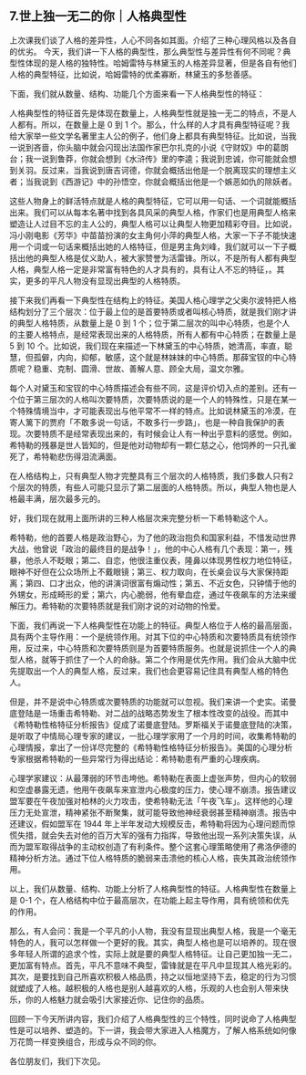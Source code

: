 ## 7.世上独一无二的你｜人格典型性
上次课我们谈了人格的差异性，人心不同各如其面。介绍了三种心理风格以及各自的优劣。
今天，我们讲一下人格的典型性，那么典型性与差异性有何不同呢？典型性体现的是人格的独特性。哈姆雷特与林黛玉的人格差异显著，但是各自有他们人格的典型特征，比如说，哈姆雷特的优柔寡断，林黛玉的多愁善感。


下面，我们就从数量、结构、功能几个方面来看一下人格典型性的特征：


人格典型性的特征首先是体现在数量上，人格典型性就是独一无二的特点，不是人人都有。所以，在数量上是 0 到 1 个。那么，什么样的人才具有典型特征呢？我给大家举一些文学名著里主人公的例子，他们身上都具有典型特征。比如说，当我一说到吝啬，你头脑中就会闪现出法国作家巴尔扎克的小说《守财奴》中的葛朗台；我一说到鲁莽，你就会想到《水浒传》里的李逵；我说到忠诚，你可能就会想到关羽。反过来，当我说到唐吉诃德，你就会概括出他是一个脱离现实的理想主义者；当我说到《西游记》中的孙悟空，你就会概括出他是一个嫉恶如仇的除妖者。


这些人物身上的鲜活特点就是人格的典型特征，它可以用一句话、一个词就能概括出来。我们可以从每本名著中找到各具风采的典型人格，作家们也是用典型人格来塑造让人过目不忘的主人公的，典型人格可以让典型人物更加精彩夺目。比如说，冯小刚电影《芳华》中苗苗扮演的女主角何小萍的典型人格，大家一下子不能快速用一个词或一句话来概括出她的人格特征，但是男主角刘峰，我们就可以一下子概括出他的典型人格是仗义助人，被大家赞誉为活雷锋。所以，不是所有人都有典型人格，典型人格一定是非常富有特色的人才具有的，具有让人不忘的特征，。其实，更多的平凡人物没有显现出典型的人格特质。


接下来我们再看一下典型性在结构上的特征。美国人格心理学之父奥尔波特把人格结构划分了三个层次：位于最上位的是首要特质或者叫核心特质，就是我们刚才讲的典型人格特质，从数量上是 0 到 1 个；位于第二层次的叫中心特质，也是个人的主要人格特点，是经常表现出来的人格特质，所有人都有中心特质；在数量上是 5 到 10 个。比如说，我们现在来描述一下林黛玉的中心特质，她清高，率直，聪慧，但孤僻，内向，抑郁，敏感，这个就是林妹妹的中心特质。那薛宝钗的中心特质呢？稳重、克制、圆滑、世故、善解人意、顾全大局，温文尔雅。


每个人对黛玉和宝钗的中心特质描述会有些不同，这是评价切入点的差别。还有一个位于第三层次的人格叫次要特质，次要特质说的是一个人的特殊性，只是在某一个特殊情境当中，才可能表现出与他平常不一样的特点。比如说林黛玉的冷漠，在寄人篱下的贾府「不敢多说一句话，不敢多行一步路」，也是一种自我保护的表现。次要特质不是经常表现出来的，有时候会让人有一种出乎意料的感觉。例如，希特勒的残暴是世人皆知的，但是他对动物却有一颗仁慈之心，他饲养的一只孔雀死了，希特勒悲伤得泪流满面。


在人格结构上，只有典型人物才完整具有三个层次的人格特质，我们多数人只有2个层次的特质，有些人可能只显示了第二层面的人格特质。所以，典型人物也是人格最丰满，层次最多元的。


好，我们现在就用上面所讲的三种人格层次来完整分析一下希特勒这个人。


希特勒，他的首要人格是政治野心，为了他的政治抱负和国家利益，不惜发动世界大战，他曾说「政治的最终目的是战争！」，他的中心人格有几个表现：第一，残暴，他杀人不眨眼；第二、自恋，他很注重仪表，隆鼻以体现男性权力地位特征，眼神不好但在公众场所上不戴眼镜；第三、权力取向，在长桌会议与大家保持距离；第四、口才出众，他的讲演词很富有煽动性；第五、不近女色，只钟情于他的外甥女，形成畸形的爱；第六，内心脆弱，他有晕血症，通过午夜飙车的方法来缓解压力。希特勒的次要特质就是我们刚才说的对动物的怜爱。


下面，我们再说一下人格典型性在功能上的特征。典型人格位于人格的最高层面，具有两个主导作用：一个是统领作用。对其下位的中心特质和次要特质具有统领作用，反过来，中心特质和次要特质则是为首要特质服务。也就是说抓住一个人的典型人格，就等于抓住了一个人的命脉。第二个作用是优先作用。我们会从大脑中优先提取出一个人的典型人格，反过来，我们也会更容易记住具有典型人格的特色人。


但是，并不是说中心特质或次要特质的功能就可以忽视。我们来讲一个史实。诺曼底登陆是一场重击希特勒、对二战的战略态势发生了根本性改变的战役。而其中《希特勒性格特征分析报告》促成了诺曼底登陆。罗斯福关于诺曼底登陆的决策，是听取了中情局心理专家的建议，一批心理学家用了一个月的时间，收集希特勒的心理情报，拿出了一份详尽完整的《希特勒性格特征分析报告》。美国的心理分析专家根据希特勒的一些异常行为得出结论：希特勒患有严重的心理疾病。


心理学家建议：从最薄弱的环节击垮他。希特勒在表面上虚张声势，但内心的软弱和空虚暴露无遗，他用午夜飙车来宣泄内心极度的压力，使心理不崩溃。报告建议盟军要在午夜加强对柏林的火力攻击，使希特勒无法「午夜飞车」。这样他的心理压力无处宣泄，精神紧张不断聚集，就可能导致他神经衰弱甚至精神崩溃。报告中还建议，假如盟军在 1944 年上半年发动大规模反击，希特勒将因为心理问题而惊慌失措，就会失去对他的百万大军的强有力指挥，导致他出现一系列决策失误，从而为盟军取得战争的主动权创造了有利条件。整个这套心理策略使用了弗洛伊德的精神分析方法。通过下位人格特质的脆弱来击溃他的核心人格，丧失其政治统领作用。


以上，我们从数量、结构、功能上分析了人格典型性的特征。人格典型性在数量上是 0-1 个，在人格结构中位于最高层次，在功能上起主导作用，具有统领和优先的作用。


那么，有人会问：我是一个平凡的小人物，我没有显现出典型人格，我是一个毫无特色的人，我可以怎样做一个更好的我。其实，典型人格也是可以培养的。现在很多年轻人所谓的追求个性，实际上就是要的典型人格特征。让自己更加独一无二，更加富有特点。首先，平凡不意味不典型，雷锋就是在平凡中显现其人格光彩的。其次，是要找到自己所喜欢积极人格品质，持之以恒地坚持下去，稳定的行为习惯就塑成了人格。越积极的人格也是别人越喜欢的人格，乐观的人也会别人带来快乐，你的人格魅力就会吸引大家接近你、记住你的品质。


回顾一下今天所讲内容，我们介绍了人格典型性的三个特性，同时说命了人格典型性是可以培养、塑造的。下一讲，我会带大家进入人格魔方，了解人格系统如何像万花筒一样变换组合，形成与众不同的你。


各位朋友们，我们下次见。

